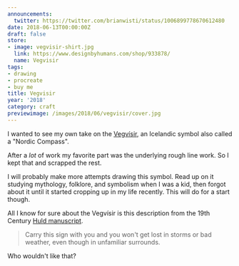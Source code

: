 ```yaml
---
announcements:
  twitter: https://twitter.com/brianwisti/status/1006899778670612480
date: 2018-06-13T00:00:00Z
draft: false
store:
- image: vegvisir-shirt.jpg
  link: https://www.designbyhumans.com/shop/933878/
  name: Vegvisir
tags:
- drawing
- procreate
- buy me
title: Vegvisir
year: '2018'
category: craft
previewimage: /images/2018/06/vegvisir/cover.jpg
---
```



I wanted to see my own take on the [Vegvísir][], an Icelandic symbol also called a "Nordic Compass".

[Vegvísir]: https://norse-mythology.org/vegvisir/
<!-- TEASER_END -->

After a *lot* of work my favorite part was the underlying rough line work. So I kept that and scrapped the
rest.

I will probably make more attempts drawing this symbol. Read up on it studying mythology, folklore, and
symbolism when I was a kid, then forgot about it until it started cropping up in my life recently. This will
do for a start though.

All I know for sure about the Vegvísir is this description from the 19th Century [Huld manuscript][].

[Huld Manuscript]: https://www.academia.edu/13008560/Huld_Manuscript_of_Galdrastafir_Witchcraft_Magic_Symbols_and_Runes_-_English_Translation

> Carry this sign with you and you won't get lost in storms or bad weather, even though in unfamiliar
> surrounds.

Who wouldn't like that?

